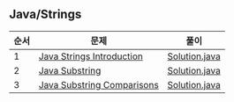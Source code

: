 ## Java/Strings
|순서|문제|풀이|
|---|---|---|
|1|[Java Strings Introduction](https://www.hackerrank.com/challenges/java-strings-introduction/problem)|[Solution.java](https://github.com/kim-junghun/HackerRank-solutions/blob/master/Practice/Java/Strings/Java%20Strings%20Introduction/Solution.java)|
|2|[Java Substring](https://www.hackerrank.com/challenges/java-substring/problem)|[Solution.java](https://github.com/kim-junghun/HackerRank-solutions/blob/master/Practice/Java/Strings/Java%20Substring/Solution.java)|
|3|[Java Substring Comparisons](https://www.hackerrank.com/challenges/java-string-compare/problem)|[Solution.java](https://github.com/kim-junghun/HackerRank-solutions/blob/master/Practice/Java/Strings/Java%20Substring%20Comparisons/Solution.java)|
